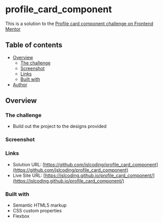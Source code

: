# profile_card_component
This is a solution to the [Profile card component challenge on Frontend Mentor](https://www.frontendmentor.io/challenges/profile-card-component-cfArpWshJ)

## Table of contents

- [Overview](#overview)
  - [The challenge](#the-challenge)
  - [Screenshot](#screenshot)
  - [Links](#links)
  - [Built with](#built-with)
- [Author](#author)

## Overview

### The challenge
- Build out the project to the designs provided

### Screenshot

### Links
- Solution URL: [https://github.com/jslcoding/profile_card_component](https://github.com/jslcoding/profile_card_component)
- Live Site URL: [https://jslcoding.github.io/profile_card_component/](https://jslcoding.github.io/profile_card_component/)

### Built with
- Semantic HTML5 markup
- CSS custom properties
- Flexbox
